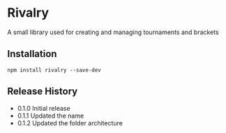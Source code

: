 Rivalry
=========

A small library used for creating and managing tournaments and brackets

## Installation
`
  npm install rivalry --save-dev
`
## Release History

* 0.1.0 Initial release
* 0.1.1 Updated the name
* 0.1.2 Updated the folder architecture